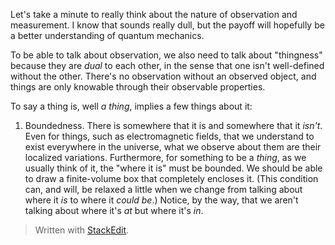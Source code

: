 Let's take a minute to really think about the nature of observation and measurement. I know that sounds really dull, but the payoff will hopefully be a better understanding of quantum mechanics.

To be able to talk about observation, we also need to talk about "thingness" because they are *dual* to each other, in the sense that one isn't well-defined without the other. There's no observation without an observed object, and things are only knowable through their observable properties.

To say a thing is, well *a thing*, implies a few things about it:
1. Boundedness.
There is somewhere that it is and somewhere that it *isn't*. Even for things, such as electromagnetic fields, that we understand to exist everywhere in the universe, what we observe about them are their localized variations. Furthermore, for something to be a *thing*, as we usually think of it, the "where it is" must be bounded. We should be able to draw a finite-volume box that completely encloses it. (This condition can, and will, be relaxed a little when we change from talking about where it *is* to where it *could be*.)
Notice, by the way, that we aren't talking about where it's *at* but where it's *in*.


> Written with [StackEdit](https://stackedit.io/).
<!--stackedit_data:
eyJoaXN0b3J5IjpbLTIxNTA0Njg2Nyw1NjE5NzUzOTAsLTE0MT
c5MTI3MjgsLTE5NzQxODIwNjAsLTU2NjI3NzE0NiwtMTk0NDE5
Njg3NF19
-->